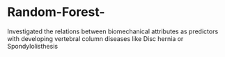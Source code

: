 # Random-Forest-
Investigated the relations between biomechanical attributes as predictors with developing vertebral column diseases like Disc hernia or Spondylolisthesis
